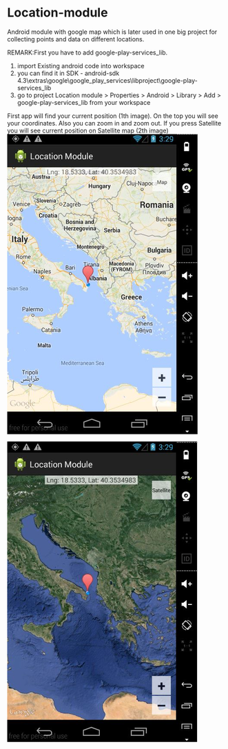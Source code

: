 Location-module
===============

Android module with google map which is later used in one big project for collecting points and data on different locations. 

REMARK:First you have to add google-play-services_lib.
  1) import Existing android code into workspace 
  2) you can find it in SDK - android-sdk 4.3\extras\google\google_play_services\libproject\google-play-services_lib
  3) go to project Location module > Properties > Android > Library > Add > google-play-services_lib from your workspace
  
First app will find your current position (1th image). On the top you will see your coordinates. Also you can zoom in and zoom out. If you press Satellite you will see current position on Satellite map (2th image)  
![Alt text](https://raw.githubusercontent.com/krunogr/Location-module/master/LocationModule/res/screenshots/map.JPG "Normal map")
  
![Alt text](https://raw.githubusercontent.com/krunogr/Location-module/master/LocationModule/res/screenshots/map_2.JPG "Satellite map")
